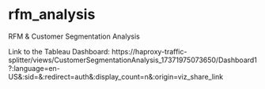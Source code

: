 # rfm_analysis
RFM &amp; Customer Segmentation Analysis

Link to the Tableau Dashboard: https://haproxy-traffic-splitter/views/CustomerSegmentationAnalysis_17371975073650/Dashboard1?:language=en-US&:sid=&:redirect=auth&:display_count=n&:origin=viz_share_link
